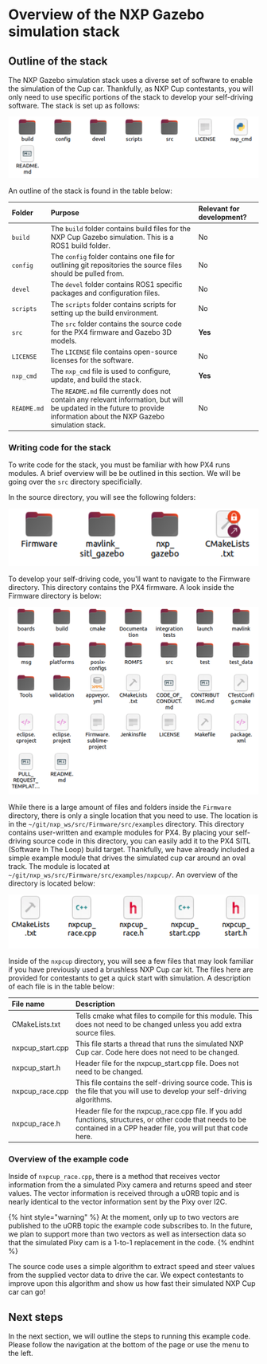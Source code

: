 # Overview of the NXP Gazebo simulation stack

## Outline of the stack

The NXP Gazebo simulation stack uses a diverse set of software to enable the simulation of the Cup car. Thankfully, as NXP Cup contestants, you will only need to use specific portions of the stack to develop your self-driving software. The stack is set up as follows:

![~/git/nxp\_ws](../.gitbook/assets/screen-shot-2021-02-17-at-12.06.56-pm.png)

An outline of the stack is found in the table below:

| Folder | Purpose | Relevant for development? |
| :--- | :--- | :--- |
| `build` | The `build` folder contains build files for the NXP Cup Gazebo simulation. This is a ROS1 build folder.  | No |
| `config` | The `config` folder contains one file for outlining git repositories the source files should be pulled from. | No |
| `devel` | The `devel` folder contains ROS1 specific packages and configuration files. | No |
| `scripts` | The `scripts` folder contains scripts for setting up the build environment. | No |
| `src` | The `src` folder contains the source code for the PX4 firmware and Gazebo 3D models.  | **Yes** |
| `LICENSE` | The `LICENSE` file contains open-source licenses for the software. | No |
| `nxp_cmd` | The `nxp_cmd` file is used to configure, update, and build the stack. | **Yes** |
| `README.md` | The `README.md` file currently does not contain any relevant information, but will be updated in the future to provide information about the NXP Gazebo simulation stack. | No |

### Writing code for the stack

To write code for the stack, you must be familiar with how PX4 runs modules. A brief overview will be be outlined in this section. We will be going over the `src` directory specificially.

In the source directory, you will see the following folders:

![~/git/nxp\_ws/src](../.gitbook/assets/image%20%2814%29.png)

To develop your self-driving code, you'll want to navigate to the Firmware directory. This directory contains the PX4 firmware. A look inside the Firmware directory is below:

![~/git/nxp\_ws/src/Firmware](../.gitbook/assets/image%20%2813%29.png)

While there is a large amount of files and folders inside the `Firmware` directory, there is only a single location that you need to use. The location is in the `~/git/nxp_ws/src/Firmware/src/examples` directory. This directory contains user-written and example modules for PX4. By placing your self-driving source code in this directory, you can easily add it to the PX4 SITL \(Software In The Loop\) build target. Thankfully, we have already included a simple example module that drives the simulated cup car around an oval track. The module is located at `~/git/nxp_ws/src/Firmware/src/examples/nxpcup/`. An overview of the directory is located below:

![~/git/nxp\_ws/src/Firmware/src/examples/nxpcup/](../.gitbook/assets/image%20%2812%29.png)

Inside of the `nxpcup` directory, you will see a few files that may look familiar if you have previously used a brushless NXP Cup car kit. The files here are provided for contestants to get a quick start with simulation. A description of each file is in the table below:

| File name | Description |
| :--- | :--- |
| CMakeLists.txt | Tells cmake what files to compile for this module. This does not need to be changed unless you add extra source files. |
| nxpcup\_start.cpp | This file starts a thread that runs the simulated NXP Cup car. Code here does not need to be changed.  |
| nxpcup\_start.h | Header file for the nxpcup\_start.cpp file. Does not need to be changed. |
| nxpcup\_race.cpp | This file contains the self-driving source code. This is the file that you will use to develop your self-driving algorithms.  |
| nxpcup\_race.h | Header file for the nxpcup\_race.cpp file. If you add functions, structures, or other code that needs to be contained in a CPP header file, you will put that code here. |

### Overview of the example code

Inside of `nxpcup_race.cpp`, there is a method that receives vector information from the a simulated Pixy camera and returns speed and steer values. The vector information is received through a uORB topic and is nearly identical to the vector information sent by the Pixy over I2C. 

{% hint style="warning" %}
At the moment, only up to two vectors are published to the uORB topic the example code subscribes to. In the future, we plan to support more than two vectors as well as intersection data so that the simulated Pixy cam is a 1-to-1 replacement in the code.
{% endhint %}

The source code uses a simple algorithm to extract speed and steer values from the supplied vector data to drive the car. We expect contestants to improve upon this algorithm and show us how fast their simulated NXP Cup car can go! 

## Next steps

In the next section, we will outline the steps to running this example code. Please follow the navigation at the bottom of the page or use the menu to the left.

